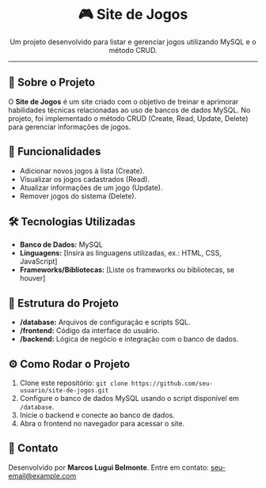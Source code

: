 <!DOCTYPE html>
<html lang="en">
<head>
    <meta charset="UTF-8">
    <meta name="viewport" content="width=device-width, initial-scale=1.0">
    <title>Site de Jogos</title>
</head>
<body>
    <h1 align="center">🎮 Site de Jogos</h1>
    <p align="center">
        Um projeto desenvolvido para listar e gerenciar jogos utilizando MySQL e o método CRUD.
    </p>
    <hr>
    
   <h2>📖 Sobre o Projeto</h2>
    <p>
        O <strong>Site de Jogos</strong> é um site criado com o objetivo de treinar e aprimorar habilidades técnicas relacionadas ao uso de 
        bancos de dados MySQL. No projeto, foi implementado o método CRUD (Create, Read, Update, Delete) para gerenciar informações de jogos.
    </p>
    
  <h2>🚀 Funcionalidades</h2>
    <ul>
        <li>Adicionar novos jogos à lista (Create).</li>
        <li>Visualizar os jogos cadastrados (Read).</li>
        <li>Atualizar informações de um jogo (Update).</li>
        <li>Remover jogos do sistema (Delete).</li>
    </ul>
    
  <h2>🛠️ Tecnologias Utilizadas</h2>
    <ul>
        <li><strong>Banco de Dados:</strong> MySQL</li>
        <li><strong>Linguagens:</strong> [Insira as linguagens utilizadas, ex.: HTML, CSS, JavaScript]</li>
        <li><strong>Frameworks/Bibliotecas:</strong> [Liste os frameworks ou bibliotecas, se houver]</li>
    </ul>
    
  <h2>📂 Estrutura do Projeto</h2>
    <ul>
        <li><strong>/database:</strong> Arquivos de configuração e scripts SQL.</li>
        <li><strong>/frontend:</strong> Código da interface do usuário.</li>
        <li><strong>/backend:</strong> Lógica de negócio e integração com o banco de dados.</li>
    </ul>
    
   <h2>⚙️ Como Rodar o Projeto</h2>
    <ol>
        <li>Clone este repositório: <code>git clone https://github.com/seu-usuario/site-de-jogos.git</code></li>
        <li>Configure o banco de dados MySQL usando o script disponível em <code>/database</code>.</li>
        <li>Inicie o backend e conecte ao banco de dados.</li>
        <li>Abra o frontend no navegador para acessar o site.</li>
    </ol>
    
   <h2>📧 Contato</h2>
    <p>
        Desenvolvido por <strong>Marcos Lugui Belmonte</strong>.  
        Entre em contato: <a href="mailto:seu-email@example.com">seu-email@example.com</a>
    </p>
</body>
</html>
